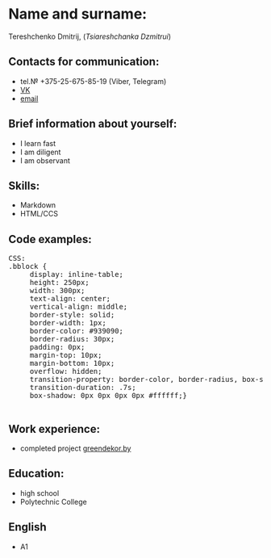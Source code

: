 # Name and surname:
Tereshchenko Dmitrij, (*Tsiareshchanka Dzmitrui*)
## Contacts for communication:
+ tel.№ +375-25-675-85-19 (Viber, Telegram)
+ [VK](https://vk.com/id52068784)
+ [email](https://0000egik@gmail.com)
## Brief information about yourself:
+ I learn fast
+ I am diligent
+ I am observant
## Skills:
+ Markdown
+ HTML/CCS
## Code examples:
<pre>
CSS:
.bblock {
     display: inline-table;
     height: 250px;
     width: 300px;
     text-align: center;
     vertical-align: middle;
     border-style: solid;
     border-width: 1px;
     border-color: #939090;
     border-radius: 30px;
     padding: 0px;
     margin-top: 10px;
     margin-bottom: 10px;
     overflow: hidden;
     transition-property: border-color, border-radius, box-shadow;
     transition-duration: .7s;
     box-shadow: 0px 0px 0px 0px #ffffff;}
 </pre>
## Work experience:
+ completed project [greendekor.by](http://greendekor.by/)
## Education:
+ high school
+ Polytechnic College
## English
+ A1
